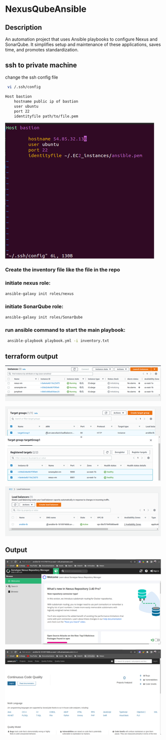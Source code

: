 # NexusQubeAnsible

## Description
An automation project that uses Ansible playbooks to configure Nexus and SonarQube. It simplifies setup and maintenance of these applications, saves time, and promotes standardization.
## ssh to private machine
change the ssh config file
```bash
 vi /.ssh/config
```
```text
Host bastion
    hostname public ip of bastion
    user ubuntu
    port 22
    identityfile path/to/file.pem
```
![image info](Screenshot/ssh-config.png)

### Create the inventory file like the file in the repo

### initiate nexus role:
```bash
ansible-galaxy init roles/nexus
```

### initiate SonarQube role:
```bash
ansible-galaxy init roles/SonarQube
```
### run ansible command to start the main playbook:
```bash
 ansible-playbook playbook.yml -i inventory.txt
```
## terraform output
![image info](Screenshot/vms.png)

![image info](Screenshot/target-group.png)

![image info](Screenshot/lb.png)


## Output
![image info](Screenshot/nexus-run.png)

![image info](Screenshot/sonarqube-run.png)
